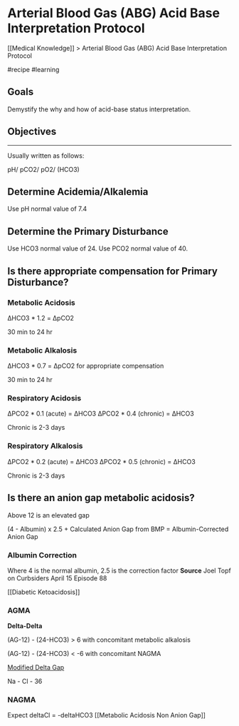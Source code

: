 # Arterial Blood Gas (ABG) Acid Base Interpretation Protocol
[[Medical Knowledge]] > Arterial Blood Gas (ABG) Acid Base Interpretation Protocol

#recipe
#learning

## Goals
Demystify the why and how of acid-base status interpretation.
## Objectives
- - - -
Usually written as follows:

pH/ pCO2/ pO2/ (HCO3)

## Determine Acidemia/Alkalemia
Use pH normal value of 7.4

## Determine the Primary Disturbance
Use HCO3 normal value of 24.
Use PCO2 normal value of 40.

## Is there appropriate compensation for Primary Disturbance?
### Metabolic Acidosis
ΔHCO3 * 1.2 = ΔpCO2

30 min to 24 hr

### Metabolic Alkalosis
ΔHCO3 * 0.7 = ΔpCO2 for appropriate compensation

30 min to 24 hr

### Respiratory Acidosis
ΔPCO2 * 0.1 (acute) = ΔHCO3
ΔPCO2 * 0.4 (chronic) = ΔHCO3

Chronic is 2-3 days

### Respiratory Alkalosis
ΔPCO2 * 0.2 (acute) = ΔHCO3
ΔPCO2 * 0.5 (chronic) = ΔHCO3

Chronic is 2-3 days

## Is there an anion gap metabolic acidosis?
Above 12 is an elevated gap

(4 - Albumin) x 2.5 + Calculated Anion Gap from BMP = Albumin-Corrected Anion Gap

### Albumin Correction
Where 4 is the normal albumin, 2.5 is the correction factor
**Source** Joel Topf on Curbsiders April 15 Episode 88

[[Diabetic Ketoacidosis]]

### AGMA

**Delta-Delta**

(AG-12) - (24-HCO3) > 6 with concomitant metabolic alkalosis

(AG-12) - (24-HCO3) < -6 with concomitant NAGMA

[Modified Delta Gap](https://www.ncbi.nlm.nih.gov/pmc/articles/PMC3562975/)

Na - Cl - 36

### NAGMA

 Expect deltaCl = -deltaHCO3
[[Metabolic Acidosis Non Anion Gap]]
